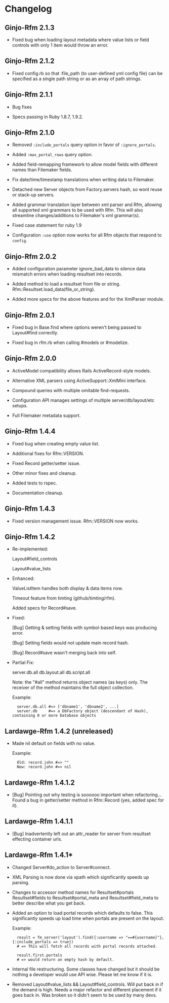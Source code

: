# Changelog

## Ginjo-Rfm 2.1.3

* Fixed bug when loading layout metadata where value lists or field controls with only 1 item would throw an error.

## Ginjo-Rfm 2.1.2

* Fixed config.rb so that :file_path (to user-defined yml config file) can be specified as a single path string
	or as an array of path strings.

## Ginjo-Rfm 2.1.1

* Bug fixes

* Specs passing in Ruby 1.8.7, 1.9.2.

## Ginjo-Rfm 2.1.0

* Removed `:include_portals` query option in favor of `:ignore_portals`.

* Added `:max_portal_rows` query option.

* Added field-remapping framework to allow model fields with different names than Filemaker fields.

* Fix date/time/timestamp translations when writing data to Filemaker.

* Detached new Server objects from Factory.servers hash, so wont reuse or stack-up servers.

* Added grammar translation layer between xml parser and Rfm, allowing all supported xml grammars to be used with Rfm.
	This will also streamline changes/additions to Filemaker's xml grammar(s).
	
* Fixed case statement for ruby 1.9
 
* Configuration `:use` option now works for all Rfm objects that respond to `config`.

## Ginjo-Rfm 2.0.2

* Added configuration parameter ignore_bad_data to silence data mismatch errors when loading resultset into records.

* Added method to load a resultset from file or string. Rfm::Resultset.load_data(file_or_string).

* Added more specs for the above features and for the XmlParser module.

## Ginjo-Rfm 2.0.1

* Fixed bug in Base.find where options weren't being passed to Layout#find correctly.

* Fixed bug in rfm.rb when calling #models or #modelize.

## Ginjo-Rfm 2.0.0

* ActiveModel compatibility allows Rails ActiveRecord-style models.

* Alternative XML parsers using ActiveSupport::XmlMini interface.

* Compound queries with multiple omitable find-requests.

* Configuration API manages settings of multiple server/db/layout/etc setups.

* Full Filemaker metadata support.

## Ginjo-Rfm 1.4.4

* Fixed bug when creating empty value list.

* Additional fixes for Rfm::VERSION.

* Fixed Record getter/setter issue.

* Other minor fixes and cleanup.

* Added tests to rspec.

* Documentation cleanup.

## Ginjo-Rfm 1.4.3

* Fixed version management issue. Rfm::VERSION now works.

## Ginjo-Rfm 1.4.2

* Re-implemented:  
  
	Layout#field_controls

	Layout#value_lists  
  
* Enhanced:  

	ValueListItem handles both display & data items now.

	Timeout feature from timting (github/timting/rfm).

	Added specs for Record#save.  
  
* Fixed:  

	[Bug] Getting & setting fields with symbol-based keys was producing error.

	[Bug] Setting fields would not update main record hash.

	[Bug] Record#save wasn't merging back into self.  

* Partial Fix:  

	server.db.all
	db.layout.all
	db.script.all  
  
	Note: the "#all" method returns object names (as keys) only. The receiver of the method maintains the full object collection.  

	Example:  
  
	    server.db.all #=> ['dbname1', 'dbname2', ...]
	    server.db     #=> a DbFactory object (descendant of Hash), containing 0 or more Database objects

## Lardawge-Rfm 1.4.2 (unreleased)
  
* Made nil default on fields with no value.  
  
	Example:
 
	    Old: record.john #=> "" 
	    New: record.john #=> nil
   
## Lardawge-Rfm 1.4.1.2

* [Bug] Pointing out why testing is soooooo important when refactoring... Found a bug in getter/setter method in Rfm::Record (yes, added spec for it).

## Lardawge-Rfm 1.4.1.1

* [Bug] Inadvertently left out an attr_reader for server from resultset effecting container urls.

## Lardawge-Rfm 1.4.1*

* Changed Server#do_action to Server#connect.

* XML Parsing is now done via xpath which significantly speeds up parsing.

* Changes to accessor method names for Resultset#portals Resultset#fields to Resultset#portal_meta and Resultset#field_meta to better describe what you get back.

* Added an option to load portal records which defaults to false. This significantly speeds up load time when portals are present on the layout.

	Example:  
  
	    result = fm_server('layout').find({:username => "==#{username}"}, {:include_portals => true})
	    # => This will fetch all records with portal records attached.
  
	    result.first.portals
	    # => would return an empty hash by default.
    
* Internal file restructuring. Some classes have changed but it should be nothing a developer would use API wise. Please let me know if it is.

* Removed Layout#value_lists && Layout#field_controls. Will put back in if the demand is high. Needs a major refactor and different placement if it goes back in. Was broken so it didn't seem to be used by many devs.